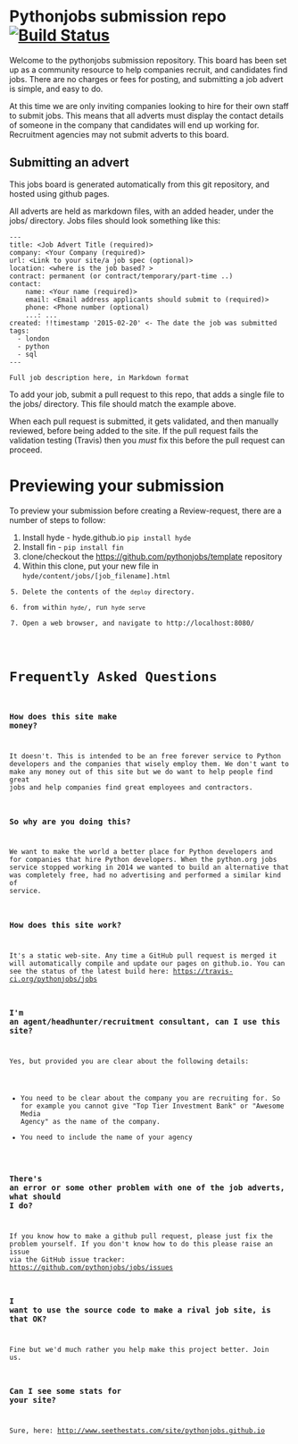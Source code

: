 # Pythonjobs submission repo [![Build Status](https://travis-ci.org/pythonjobs/jobs.svg)](https://travis-ci.org/pythonjobs/jobs)
 
Welcome to the pythonjobs submission repository.  This board has been set up as a community resource to help companies recruit, and candidates find jobs.  There are no charges or fees for posting, and submitting a job advert is simple, and easy to do.

At this time we are only inviting companies looking to hire for their own staff to submit jobs.  This means that all adverts must display the contact details of someone in the company that candidates will end up working for.  Recruitment agencies may not submit adverts to this board.

## Submitting an advert

This jobs board is generated automatically from this git repository, and hosted using github pages.

All adverts are held as markdown files, with an added header, under the jobs/ directory.  Jobs files should look something like this:

```
---
title: <Job Advert Title (required)>
company: <Your Company (required)>
url: <Link to your site/a job spec (optional)>
location: <where is the job based? >
contract: permanent (or contract/temporary/part-time ..)
contact:
    name: <Your name (required)>
    email: <Email address applicants should submit to (required)>
    phone: <Phone number (optional)
    ...: ...
created: !!timestamp '2015-02-20' <- The date the job was submitted
tags:
  - london
  - python
  - sql
---

Full job description here, in Markdown format
```

To add your job, submit a pull request to this repo, that adds a single file to the jobs/ directory.  This file should match the example above.

When each pull request is submitted, it gets validated, and then manually reviewed, before being added to the site. If the pull request fails the validation testing (Travis) then you _must_ fix this before the pull request can proceed.

# Previewing your submission

To preview your submission before creating a Review-request, there are a number of steps to follow:

1. Install hyde - hyde.github.io <code>pip install hyde</code>
2. Install fin - <code>pip install fin</code>
3. clone/checkout the https://github.com/pythonjobs/template repository
4. Within this clone, put your new file in <code>hyde/content/jobs/[job_filename].html
5. Delete the contents of the <code>deploy</code> directory.
6. from within <code>hyde/</code>, run <code>hyde serve</code>
7. Open a web browser, and navigate to http://localhost:8080/

# Frequently Asked Questions

### How does this site make money?

It doesn't. This is intended to be an free forever service to Python developers and the companies that wisely employ them. We don't want to make any money out of this site but we do want to help people find great jobs and help companies find great employees and contractors.

### So why are you doing this?

We want to make the world a better place for Python developers and for companies that hire Python developers. When the python.org jobs service stopped working in 2014 we wanted to build an alternative that was completely free, had no advertising and performed a similar kind of service.

### How does this site work?

It's a static web-site. Any time a GitHub pull request is merged it will automatically compile and update our pages on github.io. You can see the status of the latest build here: https://travis-ci.org/pythonjobs/jobs

### I'm an agent/headhunter/recruitment consultant, can I use this site?

Yes, but provided you are clear about the following details:
* You need to be clear about the company you are recruiting for. So for example you cannot give "Top Tier Investment Bank" or "Awesome Media Agency" as the name of the company.
* You need to include the name of your agency

### There's an error or some other problem with one of the job adverts, what should I do?

If you know how to make a github pull request, please just fix the problem yourself. If you don't know how to do this please raise an issue via the GitHub issue tracker: https://github.com/pythonjobs/jobs/issues

### I want to use the source code to make a rival job site, is that OK?

Fine but we'd much rather you help make this project better. Join us.

### Can I see some stats for your site?

Sure, here: http://www.seethestats.com/site/pythonjobs.github.io